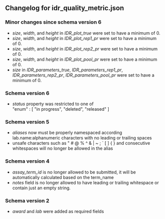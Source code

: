 ## Changelog for idr_quality_metric.json

### Minor changes since schema version 6

* *size*, *width*, and *height* in *IDR_plot_true* were set to have a minimum of 0.
* *size*, *width*, and *height* in *IDR_plot_rep1_pr* were set to have a minimum of 0.
* *size*, *width*, and *height* in *IDR_plot_rep2_pr* were set to have a minimum of 0.
* *size*, *width*, and *height* in *IDR_plot_pool_pr* were set to have a minimum of 0.
* *size* in *IDR_parameters_true*, *IDR_parameters_rep1_pr*, *IDR_parameters_rep2_pr*, *IDR_parameters_pool_pr* were set to have a minimum of 0.


### Schema version 6

* *status* property was restricted to one of  
    "enum" : [
        "in progress",
        "deleted",
        "released"
    ]

### Schema version 5

* *aliases* now must be properly namespaced according lab.name:alphanumeric characters with no leading or trailing spaces
* unsafe characters such as " # @ % ^ & | ~ ; ` [ ] { } and consecutive whitespaces will no longer be allowed in the alias

### Schema version 4

* *assay_term_id* is no longer allowed to be submitted, it will be automatically calculated based on the term_name
* *notes* field is no longer allowed to have leading or trailing whitespace or contain just an empty string.

### Schema version 2

* *award* and *lab* were added as required fields
